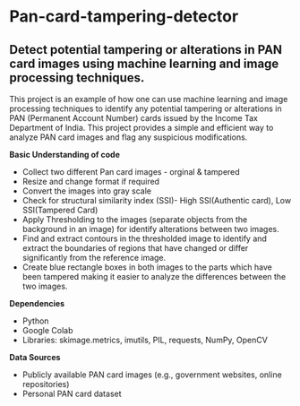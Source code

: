 # Pan-card-tampering-detector
## Detect potential tampering or alterations in PAN card images using machine learning and image processing techniques.

This project is an example of how one can use machine learning and image processing techniques to identify any potential tampering or alterations in PAN (Permanent Account Number) cards issued by the Income Tax Department of India. This project provides a simple and efficient way to analyze PAN card images and flag any suspicious modifications.

**Basic Understanding of code**
* Collect two different Pan card images - orginal & tampered
* Resize and change format if required
* Convert the images into gray scale
* Check for structural similarity index (SSI)- High SSI(Authentic card), Low SSI(Tampered Card)
* Apply Thresholding to the images (separate objects from the background in an image) for identify alterations between two images.
* Find and extract contours in the thresholded image to identify and extract the boundaries of regions that have changed or differ significantly from the reference image.
* Create blue rectangle boxes in both images to the parts which have been tampered making it easier to analyze the differences between the two images.

**Dependencies**
* Python
* Google Colab
* Libraries: skimage.metrics, imutils, PIL, requests, NumPy, OpenCV

**Data Sources**
* Publicly available PAN card images (e.g., government websites, online repositories)
* Personal PAN card dataset
